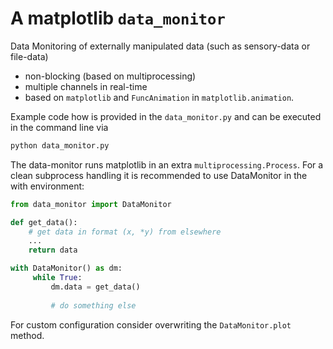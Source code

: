 # A matplotlib `data_monitor`
Data Monitoring of externally manipulated data (such as sensory-data or file-data)
- non-blocking (based on multiprocessing)
- multiple channels in real-time 
- based on `matplotlib` and `FuncAnimation` in `matplotlib.animation`.

Example code how is provided in the `data_monitor.py` and can be executed in the command line via
```bash
python data_monitor.py
```

The data-monitor runs matplotlib in an extra `multiprocessing.Process`.
For a clean subprocess handling it is recommended to use DataMonitor in the with environment:

```python
from data_monitor import DataMonitor

def get_data():
    # get data in format (x, *y) from elsewhere
    ...
    return data

with DataMonitor() as dm:
     while True:
         dm.data = get_data()
         
         # do something else
```

For custom configuration consider overwriting the `DataMonitor.plot` method.
